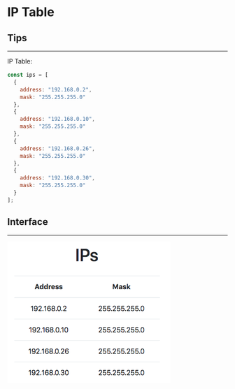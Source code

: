 # IP Table

## Tips

---

IP Table:

```js
const ips = [
  {
    address: "192.168.0.2",
    mask: "255.255.255.0"
  },
  {
    address: "192.168.0.10",
    mask: "255.255.255.0"
  },
  {
    address: "192.168.0.26",
    mask: "255.255.255.0"
  },
  {
    address: "192.168.0.30",
    mask: "255.255.255.0"
  }
];
```

## Interface

---

![](assets/layout.png)
